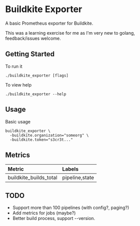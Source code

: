 # Buildkite Exporter

A basic Prometheus exporter for Buildkite.

This was a learning exercise for me as I'm very new to golang, feedback/issues welcome.

## Getting Started

To run it

```
./buildkite_exporter [flags]
```

To view help

```
./buildkite_exporter --help
```

## Usage

Basic usage

```
buildkite_exporter \
  -buildkite.organization="someorg" \
  -buildkite.token="s3cr3t..."
```

## Metrics

| Metric                 | Labels         |
|:-----------------------|:---------------|
| buildkite_builds_total | pipeline,state |

## TODO

-   Support more than 100 pipelines (with config?, paging?)
-   Add metrics for jobs (maybe?)
-   Better build process, support --version.
